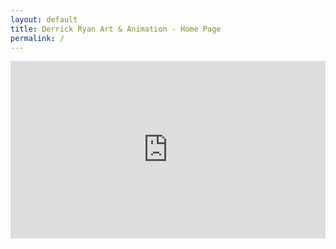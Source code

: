 ```yaml
---
layout: default
title: Derrick Ryan Art & Animation - Home Page
permalink: /
---
```

<div style="padding:56.25% 0 0 0;position:relative;"><iframe src="https://player.vimeo.com/video/991200076?badge=0&amp;autopause=0&amp;player_id=0&amp;app_id=58479" frameborder="0" allow="autoplay; fullscreen; picture-in-picture; clipboard-write" style="position:absolute;top:0;left:0;width:100%;height:100%;" title="Demo Reel v4"></iframe></div><script src="https://player.vimeo.com/api/player.js"></script>


